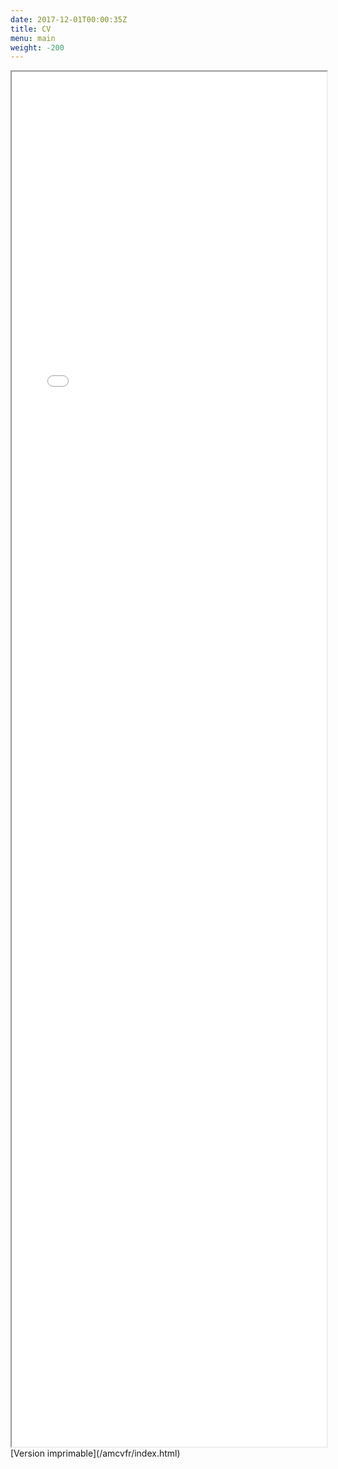```yaml
---
date: 2017-12-01T00:00:35Z
title: CV
menu: main
weight: -200
---
```



<iframe src="/amcvfr/index.html" width="100%" height="2200px"></iframe>
[Version imprimable](/amcvfr/index.html)